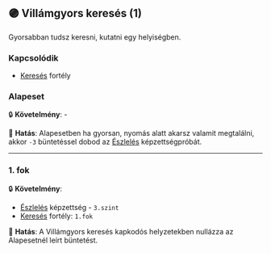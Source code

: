 ## 🟣 Villámgyors keresés (1)

Gyorsabban tudsz keresni, kutatni egy helyiségben.

### Kapcsolódik

- [Keresés](kereses.md) fortély

### Alapeset

🔒 **Követelmény**:  -

🌟 **Hatás**: Alapesetben ha gyorsan, nyomás alatt akarsz valamit megtalálni, akkor `-3` büntetéssel dobod az [Észlelés](../kepzettsegek.primer.altalanos/eszleles.md#m%C3%B3dos%C3%ADt%C3%B3-k%C3%B6r%C3%BClm%C3%A9nyek) képzettségpróbát.

---
### 1. fok

🔒 **Követelmény**:

- [Észlelés](../kepzettsegek.primer.altalanos/eszleles.md) képzettség - `3.szint`
- [Keresés](kereses.md) fortély: `1.fok`

🌟 **Hatás**: A Villámgyors keresés kapkodós helyzetekben nullázza az Alapesetnél leírt büntetést.

<br />
